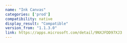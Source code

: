 ```yaml
---
name: "Ink Canvas"
categories: ['prod']
compatibility: native
display_result: "Compatible"
version_from: "1.1.3.0"
link: https://apps.microsoft.com/detail/9NXJFDD97XJ3
---
```

